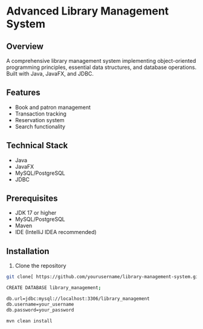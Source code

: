 # Advanced Library Management System

## Overview
A comprehensive library management system implementing object-oriented programming principles, essential data structures, and database operations. Built with Java, JavaFX, and JDBC.

## Features
- Book and patron management
- Transaction tracking  
- Reservation system
- Search functionality


## Technical Stack
- Java
- JavaFX
- MySQL/PostgreSQL
- JDBC

## Prerequisites
- JDK 17 or higher
- MySQL/PostgreSQL 
- Maven
- IDE (IntelliJ IDEA recommended)

## Installation
1. Clone the repository
```bash
git clone[ https://github.com/yourusername/library-management-system.git](https://github.com/mawule-gabriel/mawule-gabriel-Library-Management-Sys.)

CREATE DATABASE library_management;

db.url=jdbc:mysql://localhost:3306/library_management
db.username=your_username
db.password=your_password

mvn clean install

